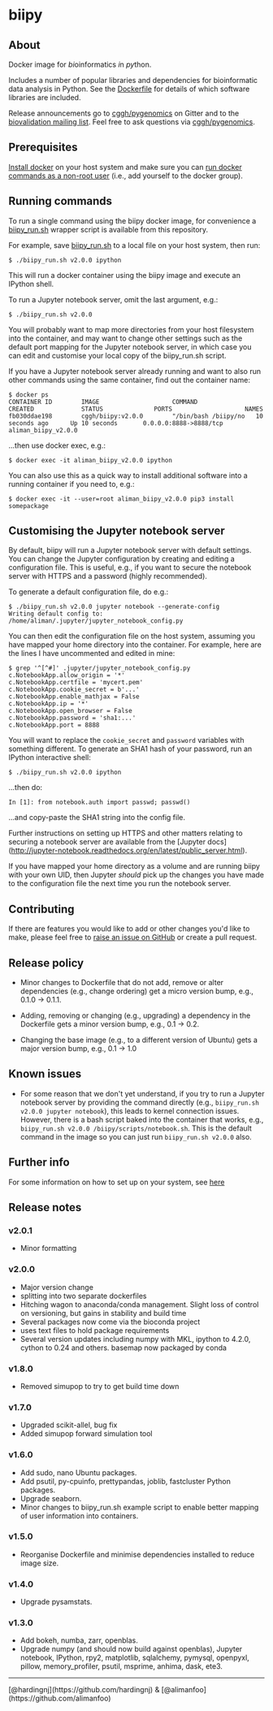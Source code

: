 # biipy
## About
Docker image for *bi*oinformatics *i*n *py*thon.

Includes a number of popular libraries and dependencies for bioinformatic data 
analysis in Python. See the [Dockerfile](Dockerfile) for details of which 
software libraries are included.

Release announcements go to [cggh/pygenomics](https://github.com/cggh/biipy) on 
Gitter and to the [biovalidation mailing list](https://groups.google.com/forum/#!forum/biovalidation). 
Feel free to ask questions via [cggh/pygenomics](https://github.com/cggh/biipy).

## Prerequisites

[Install docker](https://docs.docker.com/engine/installation/) on your host 
system and make sure you can [run docker commands as a non-root 
user](https://docs.docker.com/engine/installation/ubuntulinux/#create-a-docker-group) 
(i.e., add yourself to the docker group).

## Running commands

To run a single command using the biipy docker image, for convenience a 
[biipy_run.sh](biipy_run.sh) wrapper script is available from this 
repository. 

For example, save [biipy_run.sh](biipy_run.sh) to a local file on your host 
system, then run:

    $ ./biipy_run.sh v2.0.0 ipython
    
This will run a docker container using the biipy image and execute an IPython 
shell.

To run a Jupyter notebook server, omit the last argument, e.g.:

    $ ./biipy_run.sh v2.0.0

You will probably want to map more directories from your host filesystem 
into the container, and may want to change other settings such as the 
default port mapping for the Jupyter notebook server, in which case you can 
edit and customise your local copy of the biipy_run.sh script.

If you have a Jupyter notebook server already running and want to also run 
other commands using the same container, find out the container name:

    $ docker ps
    CONTAINER ID        IMAGE                    COMMAND                CREATED             STATUS              PORTS                    NAMES
    fb030ddae198        cggh/biipy:v2.0.0        "/bin/bash /biipy/no   10 seconds ago      Up 10 seconds       0.0.0.0:8888->8888/tcp   aliman_biipy_v2.0.0

...then use docker exec, e.g.:

    $ docker exec -it aliman_biipy_v2.0.0 ipython
    
You can also use this as a quick way to install additional software into a 
running container if you need to, e.g.:

    $ docker exec -it --user=root aliman_biipy_v2.0.0 pip3 install somepackage

## Customising the Jupyter notebook server

By default, biipy will run a Jupyter notebook server with default settings. 
You can change the Jupyter configuration by creating and editing a 
configuration file. This is useful, e.g., if you want to secure the notebook
server with HTTPS and a password (highly recommended).

To generate a default configuration file, do e.g.:

    $ ./biipy_run.sh v2.0.0 jupyter notebook --generate-config
    Writing default config to: /home/aliman/.jupyter/jupyter_notebook_config.py

You can then edit the configuration file on the host system, assuming you 
have mapped your home directory into the container. For example, here are the 
lines I have uncommented and edited in mine:

    $ grep '^[^#]' .jupyter/jupyter_notebook_config.py 
    c.NotebookApp.allow_origin = '*'
    c.NotebookApp.certfile = 'mycert.pem'
    c.NotebookApp.cookie_secret = b'...'
    c.NotebookApp.enable_mathjax = False
    c.NotebookApp.ip = '*'
    c.NotebookApp.open_browser = False
    c.NotebookApp.password = 'sha1:...'
    c.NotebookApp.port = 8888

You will want to replace the ``cookie_secret`` and ``password`` variables 
with something different. To generate an SHA1 hash of your password, run an 
IPython interactive shell:

    $ ./biipy_run.sh v2.0.0 ipython

...then do:

    In [1]: from notebook.auth import passwd; passwd()

...and copy-paste the SHA1 string into the config file.

Further instructions on setting up HTTPS and other matters relating to 
securing a notebook server are available from the [Jupyter docs]
(http://jupyter-notebook.readthedocs.org/en/latest/public_server.html).

If you have mapped your home directory as a volume and are running biipy 
with your own UID, then Jupyter *should* pick up the changes you have made 
to the configuration file the next time you run the notebook server.

## Contributing

If there are features you would like to add or other changes you'd like to 
make, please feel free to [raise an issue on GitHub](https://github.com/cggh/biipy/issues/new) 
or create a pull request.

## Release policy

- Minor changes to Dockerfile that do not add, remove or alter dependencies 
  (e.g., change ordering) get a micro version bump, e.g., 0.1.0 -> 0.1.1.

- Adding, removing or changing (e.g., upgrading) a dependency in the Dockerfile 
  gets a minor version bump, e.g., 0.1 -> 0.2.

- Changing the base image (e.g., to a different version of Ubuntu) gets a major 
  version bump, e.g., 0.1 -> 1.0

## Known issues

- For some reason that we don't yet understand, if you try to run a Jupyter 
  notebook server by providing the command directly (e.g., 
  ``biipy_run.sh v2.0.0 jupyter notebook``), this leads to kernel connection 
  issues. However, there is a bash script baked into the container that works,
  e.g., ``biipy_run.sh v2.0.0 /biipy/scripts/notebook.sh``. This is the default 
  command in the image so you can just run ``biipy_run.sh v2.0.0`` also.

## Further info

For some information on how to set up on your system, see [here](http://hardingnj.github.io/Using-docker/)

## Release notes

### v2.0.1

- Minor formatting

### v2.0.0

- Major version change
- splitting into two separate dockerfiles
- Hitching wagon to anaconda/conda management. Slight loss of control on versioning, but gains in stability and build time
- Several packages now come via the bioconda project
- uses text files to hold package requirements
- Several version updates including numpy with MKL, ipython to 4.2.0, cython to 0.24 and others. basemap now packaged by conda


### v1.8.0

- Removed simupop to try to get build time down

### v1.7.0

- Upgraded scikit-allel, bug fix
- Added simupop forward simulation tool

### v1.6.0

- Add sudo, nano Ubuntu packages.
- Add psutil, py-cpuinfo, prettypandas, joblib, fastcluster Python packages.
- Upgrade seaborn.
- Minor changes to biipy_run.sh example script to enable better mapping of user 
  information into containers.

### v1.5.0

- Reorganise Dockerfile and minimise dependencies installed to reduce image size.

### v1.4.0

- Upgrade pysamstats.

### v1.3.0

- Add bokeh, numba, zarr, openblas.
- Upgrade numpy (and should now build against openblas), Jupyter notebook, 
  IPython, rpy2, matplotlib, sqlalchemy, pymysql, openpyxl, pillow, 
  memory_profiler, psutil, msprime, anhima, dask, ete3.

<hr/>
[@hardingnj](https://github.com/hardingnj) & [@alimanfoo](https://github.com/alimanfoo)

